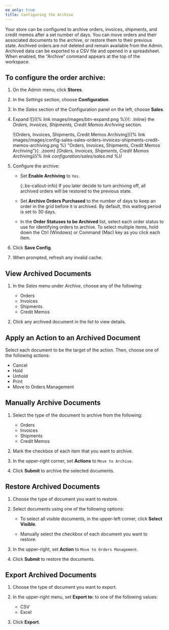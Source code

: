 ```yaml
---
ee_only: true
title: Configuring the Archive
---
```


Your store can be configured to archive orders, invoices, shipments, and credit memos after a set number of days. You can move orders and their associated documents to the archive, or restore them to their previous state. Archived orders are not deleted and remain available from the Admin. Archived data can be exported to a CSV file and opened in a spreadsheet. When enabled, the “Archive” command appears at the top of the workspace.

## To configure the order archive:

1. On the Admin menu, click **Stores**.

1. In the _Settings_ section, choose **Configuration**.

1. In the _Sales_ section of the Configuration panel on the left, choose **Sales**.

1. Expand ![]({% link images/images/btn-expand.png %}){: .Inline} the _Orders, Invoices, Shipments, Credit Memos Archiving_ section.

    ![Orders, Invoices, Shipments, Credit Memos Archiving]({% link images/images/config-sales-sales-orders-invoices-shipments-credit-memos-archiving.png %} "Orders, Invoices, Shipments, Credit Memos Archiving"){: .zoom}
    _[Orders, Invoices, Shipments, Credit Memos Archiving]({% link configuration/sales/sales.md %})_

1. Configure the archive:

   - Set **Enable Archiving** to `Yes`.

        {:.bs-callout-info}
        If you later decide to turn archiving off, all archived orders will be restored to the previous state.

   - Set **Archive Orders Purchased** to the number of days to keep an order in the grid before it is archived. By default, this waiting period is set to 30 days.

   - In the **Order Statuses to be Archived** list, select each order status to use for identifying orders to archive. To select multiple items, hold down the Ctrl (Windows) or Command (Mac) key as you click each item.

1. Click **Save Config**.

1. When prompted, refresh any invalid cache.

## View Archived Documents

1. In the _Sales_ menu under _Archive_, choose any of the following:

   - Orders
   - Invoices
   - Shipments
   - Credit Memos

1. Click any archived document in the list to view details.

## Apply an Action to an Archived Document

Select each document to be the target of the action. Then, choose one of the following actions:

- Cancel
- Hold
- Unhold
- Print
- Move to Orders Management

## Manually Archive Documents

1. Select the type of the document to archive from the following:

   - Orders
   - Invoices
   - Shipments
   - Credit Memos

1. Mark the checkbox of each item that you want to archive.

1. In the upper-right corner, set **Actions** to `Move to Archive`.

1. Click **Submit** to archive the selected documents.

## Restore Archived Documents

1. Choose the type of document you want to restore.

1. Select documents using one of the following options:

   - To select all visible documents, in the upper-left corner, click **Select Visible**.

   - Manually select the checkbox of each document you want to restore.

1. In the upper-right, set **Action** to `Move to Orders Management`.

1. Click **Submit** to restore the documents.

## Export Archived Documents

1. Choose the type of document you want to export.

1. In the upper-right menu, set **Export to:** to one of the following values:

   - CSV
   - Excel

1. Click **Export**.
